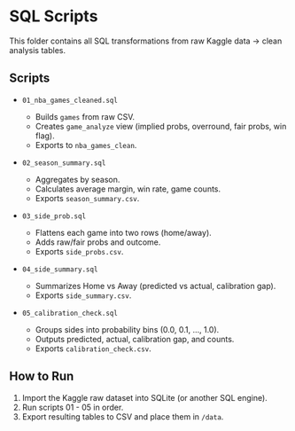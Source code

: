 # SQL Scripts

This folder contains all SQL transformations from raw Kaggle data → clean analysis tables.  

## Scripts
- `01_nba_games_cleaned.sql`  
  - Builds `games` from raw CSV.  
  - Creates `game_analyze` view (implied probs, overround, fair probs, win flag).  
  - Exports to `nba_games_clean`.  

- `02_season_summary.sql`  
  - Aggregates by season.  
  - Calculates average margin, win rate, game counts.  
  - Exports `season_summary.csv`.  

- `03_side_prob.sql`  
  - Flattens each game into two rows (home/away).  
  - Adds raw/fair probs and outcome.  
  - Exports `side_probs.csv`.  

- `04_side_summary.sql`  
  - Summarizes Home vs Away (predicted vs actual, calibration gap).  
  - Exports `side_summary.csv`.  

- `05_calibration_check.sql`  
  - Groups sides into probability bins (0.0, 0.1, …, 1.0).  
  - Outputs predicted, actual, calibration gap, and counts.  
  - Exports `calibration_check.csv`.  

## How to Run
1. Import the Kaggle raw dataset into SQLite (or another SQL engine).  
2. Run scripts 01 - 05 in order.  
3. Export resulting tables to CSV and place them in `/data`.  
